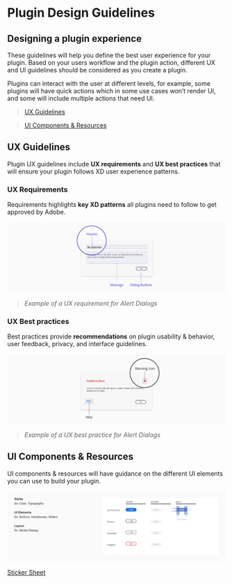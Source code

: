 # **Plugin Design Guidelines**


## Designing a plugin experience

These guidelines will help you define the best user experience for your plugin. Based on your users workflow and the plugin action, different UX and UI guidelines should be considered as you create a plugin.
 
Plugins can interact with the user at different levels, for example, some plugins will have quick actions which in some use cases won’t render UI, and some will include multiple actions that need UI. 


> [UX Guidelines](./ux_guidelines/index.md) 

> [UI Components & Resources](./ui_resources/index.md)


## UX Guidelines 
Plugin UX guidelines include **UX requirements** and **UX best practices** that will ensure your plugin follows XD user experience patterns. 

### UX Requirements
Requirements highlights **key XD patterns** all plugins need to follow to get approved by Adobe. 

![UX Requirement](ux_images/Requirement.png)
> _Example of a UX requirement for Alert Dialogs_

### UX Best practices
Best practices provide **recommendations** on plugin usability & behavior, user feedback, privacy, and interface guidelines. 

![UX Best Practice](ux_images/BestPractice.png)
> _Example of a UX best practice for Alert Dialogs_


## UI Components & Resources
 
UI components & resources will have guidance on the different UI elements you can use to build your plugin.

![UI Components](ux_images/Style_examples.png)

[Sticker Sheet](./ui_resources/Sticker_sheet.md)
